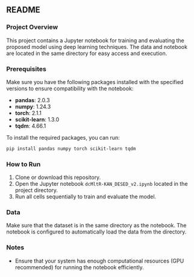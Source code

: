 ## README

### Project Overview
This project contains a Jupyter notebook for training and evaluating the proposed model using deep learning techniques. The data and notebook are located in the same directory for easy access and execution.

### Prerequisites
Make sure you have the following packages installed with the specified versions to ensure compatibility with the notebook:

- **pandas**: 2.0.3
- **numpy**: 1.24.3
- **torch**: 2.1.1
- **scikit-learn**: 1.3.0
- **tqdm**: 4.66.1

To install the required packages, you can run:

```bash
pip install pandas numpy torch scikit-learn tqdm
```

### How to Run
1. Clone or download this repository.
2. Open the Jupyter notebook `dcMltR-KAN_DESED_v2.ipynb` located in the project directory.
3. Run all cells sequentially to train and evaluate the model.

### Data
Make sure that the dataset is in the same directory as the notebook. The notebook is configured to automatically load the data from the directory.

### Notes
- Ensure that your system has enough computational resources (GPU recommended) for running the notebook efficiently.